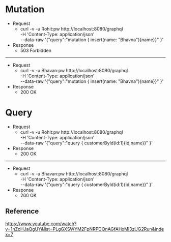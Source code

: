 # Mutation

- Request
  - curl -v -u Rohit:pw http://localhost:8080/graphql \
    -H 'Content-Type: application/json' \
    --data-raw '{"query":"mutation { insert(name: \"Bhavna\"){name}}" }'
- Response
  - 503 Forbidden

<hr/>


- Request
    - curl -v -u Bhavan:pw http://localhost:8080/graphql \
      -H 'Content-Type: application/json' \
      --data-raw '{"query":"mutation { insert(name: \"Bhavna\"){name}}" }'
- Response
    - 200 OK

    
# Query

- Request
    - curl -v -u Rohit:pw http://localhost:8080/graphql \
      -H 'Content-Type: application/json' \
      --data-raw '{"query":"query { customerById(id:1){id,name}}" }'
- Response
    - 200 OK

<hr/>

- Request
    - curl -v -u Bhavan:pw http://localhost:8080/graphql \
      -H 'Content-Type: application/json' \
      --data-raw '{"query":"query { customerById(id:1){id,name}}" }'
- Response
    - 200 OK

## Reference

https://www.youtube.com/watch?v=1nZcHJaQgUY&list=PLgGXSWYM2FpNRPDQnAGfAHxMl3zUG2Run&index=7